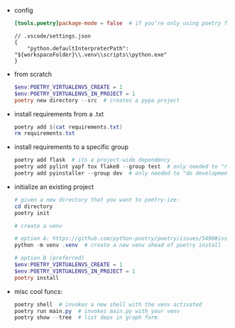 - config
    ```toml
    [tools.poetry]package-mode = false  # if you're only using poetry for dep management, not package development
    ```
    ```jsonc
    // .vscode/settings.json
    {
        "python.defaultInterpreterPath": "${workspaceFolder}\\.venv\\scripts\\python.exe"
    }
    ```
- from scratch
    ```powershell
    $env:POETRY_VIRTUALENVS_CREATE = 1
    $env:POETRY_VIRTUALENVS_IN_PROJECT = 1
    poetry new directory --src  # creates a pypa project
    ```
- install requirements from a .txt
    ```powershell
    poetry add $(cat requirements.txt)
    rm requirements.txt
    ```
- install requirements to a specific group
    ```powershell
    poetry add flask  # its a project-wide dependency
    poetry add pylint yapf tox flake8 --group test  # only needed to "run tests"
    poetry add pyinstaller --group dev  # only needed to "do development"
    ```
- initialize an existing project
    ```powershell
    # given a new directory that you want to poetry-ize:
    cd directory
    poetry init

    # create a venv

    # option A: https://github.com/python-poetry/poetry/issues/5490#issuecomment-1312811998
    python -m venv .venv  # create a new venv ahead of poetry install

    # option B (preferred)
    $env:POETRY_VIRTUALENVS_CREATE = 1
    $env:POETRY_VIRTUALENVS_IN_PROJECT = 1
    poetry install
    ```
- misc cool funcs:
    ```powershell
    poetry shell  # invokes a new shell with the venv activated
    poetry run main.py  # invokes main.py with your venv
    poetry show --tree  # list deps in graph form
    ```
